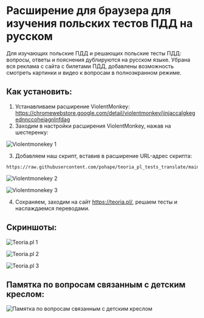 # Расширение для браузера для изучения польских тестов ПДД на русском
Для изучающих польские ПДД и решающих польские тесты ПДД: вопросы, ответы и пояснения дублируются на русском языке. Убрана вся реклама с сайта с билетами ПДД, добавлены возможность смотреть картинки и видео к вопросам в полноэкранном режиме. 

## Как установить:

1. Устанавливаем расширение ViolentMonkey: https://chromewebstore.google.com/detail/violentmonkey/jinjaccalgkegednnccohejagnlnfdag
2. Заходим в настройки расширения ViolentMonkey, нажав на шестеренку:

![Violentmonekey 1](https://raw.githubusercontent.com/pohape/teoria_pl_tests_translate/main/screenshots/1.png)

3. Добавляем наш скрипт, вставив в расширение URL-адрес скрипта:
```
https://raw.githubusercontent.com/pohape/teoria_pl_tests_translate/main/script.js
```

![Violentmonekey 2](https://raw.githubusercontent.com/pohape/teoria_pl_tests_translate/main/screenshots/2.png)

![Violentmonekey 3](https://raw.githubusercontent.com/pohape/teoria_pl_tests_translate/main/screenshots/3.png)

4. Сохраняем, заходим на сайт https://teoria.pl/, решаем тесты и наслаждаемся переводами.


## Скриншоты:

![Teoria.pl 1](https://raw.githubusercontent.com/pohape/teoria_pl_tests_translate/main/screenshots/4.png)

![Teoria.pl 2](https://raw.githubusercontent.com/pohape/teoria_pl_tests_translate/main/screenshots/5.png)

![Teoria.pl 3](https://raw.githubusercontent.com/pohape/teoria_pl_tests_translate/main/screenshots/6.png)

## Памятка по вопросам связанным с детским креслом:
![Памятка по вопросам связанным с детским креслом](https://raw.githubusercontent.com/pohape/teoria_pl_tests_translate/main/notatki/fotelik.png)

